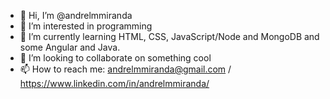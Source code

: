 - 👋 Hi, I’m @andrelmmiranda
- 👀 I’m interested in programming
- 🌱 I’m currently learning HTML, CSS, JavaScript/Node and MongoDB and some Angular and Java.
- 💞️ I’m looking to collaborate on something cool
- 📫 How to reach me: andrelmmiranda@gmail.com / https://www.linkedin.com/in/andrelmmiranda/

<!---
andrelmmiranda/andrelmmiranda is a ✨ special ✨ repository because its `README.md` (this file) appears on your GitHub profile.
You can click the Preview link to take a look at your changes.
--->
